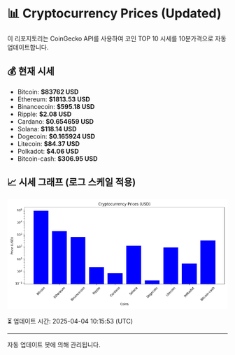 
# 📊 Cryptocurrency Prices (Updated)

이 리포지토리는 CoinGecko API를 사용하여 코인 TOP 10 시세를 10분가격으로 자동 업데이트합니다.

## 💰 현재 시세
- Bitcoin: **$83762 USD**
- Ethereum: **$1813.53 USD**
- Binancecoin: **$595.18 USD**
- Ripple: **$2.08 USD**
- Cardano: **$0.654659 USD**
- Solana: **$118.14 USD**
- Dogecoin: **$0.165924 USD**
- Litecoin: **$84.37 USD**
- Polkadot: **$4.06 USD**
- Bitcoin-cash: **$306.95 USD**

## 📈 시세 그래프 (로그 스케일 적용)
![Crypto Prices](crypto_prices.png)

⏳ 업데이트 시간: 2025-04-04 10:15:53 (UTC)

---
자동 업데이트 봇에 의해 관리됩니다.
